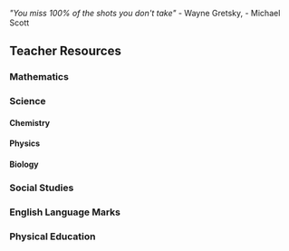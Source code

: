 *"You miss 100% of the shots you don't take"* - Wayne Gretsky, - Michael Scott 
## Teacher Resources 
### Mathematics 
### Science 
#### Chemistry 
#### Physics 
#### Biology 
### Social Studies
### English Language Marks 
### Physical Education 
